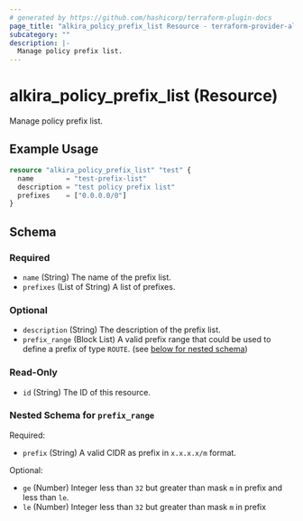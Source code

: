 ```yaml
---
# generated by https://github.com/hashicorp/terraform-plugin-docs
page_title: "alkira_policy_prefix_list Resource - terraform-provider-alkira"
subcategory: ""
description: |-
  Manage policy prefix list.
---
```


# alkira_policy_prefix_list (Resource)

Manage policy prefix list.

## Example Usage

```terraform
resource "alkira_policy_prefix_list" "test" {
  name        = "test-prefix-list"
  description = "test policy prefix list"
  prefixes    = ["0.0.0.0/0"]
}
```

<!-- schema generated by tfplugindocs -->
## Schema

### Required

- `name` (String) The name of the prefix list.
- `prefixes` (List of String) A list of prefixes.

### Optional

- `description` (String) The description of the prefix list.
- `prefix_range` (Block List) A valid prefix range that could be used to define a prefix of type `ROUTE`. (see [below for nested schema](#nestedblock--prefix_range))

### Read-Only

- `id` (String) The ID of this resource.

<a id="nestedblock--prefix_range"></a>
### Nested Schema for `prefix_range`

Required:

- `prefix` (String) A valid CIDR as prefix in `x.x.x.x/m` format.

Optional:

- `ge` (Number) Integer less than `32` but greater than mask `m` in prefix and less than `le`.
- `le` (Number) Integer less than `32` but greater than mask `m` in prefix


